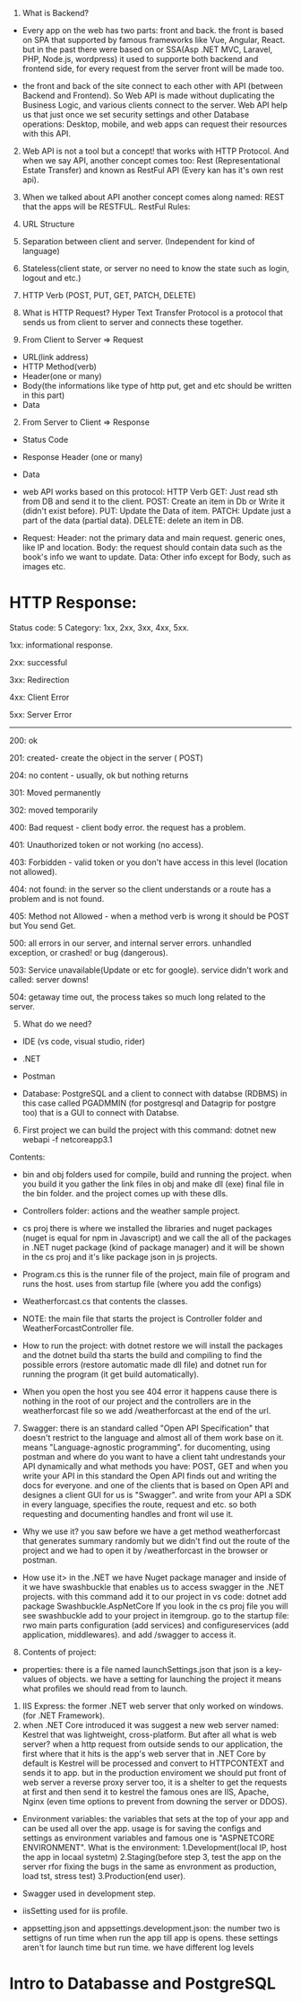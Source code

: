 1. What is Backend?

- Every app on the web has two parts: front and back. the front is based on SPA that supported by famous frameworks like Vue, Angular, React. but 
in the past there were based on or SSA(Asp .NET MVC, Laravel, PHP, Node.js, wordpress) it used to supporte both backend and frontend side, for every request from the server front will be made too.

- the front and back of the site connect to each other with API (between Backend and Frontend). So Web API is made without duplicating the Business Logic, and various clients connect to the server. Web API help us that just once we set security settings and other Database operations: Desktop, mobile, and web apps can request their resources with this API.

2. Web API is not a tool but a concept! that works with HTTP Protocol. And when we say API, another concept comes too: Rest (Representational Estate Transfer) and known as RestFul API (Every kan has it's own rest api).

3. When we talked about API another concept comes along named: REST that the apps will be RESTFUL.
RestFul Rules:
1. URL Structure
2. Separation between client and server. (Independent for kind of language)
3. Stateless(client state, or server no need to know the state such as login, logout and etc.)
4. HTTP Verb (POST, PUT, GET, PATCH, DELETE)

4. What is HTTP Request? 
Hyper Text Transfer Protocol is a protocol that sends us from client to server and connects these together. 
1. From Client to Server => Request 
- URL(link address)
- HTTP Method(verb)
- Header(one or many)
- Body(the informations like type of http put, get and etc should be written in this part)
- Data 

2. From Server to Client => Response
- Status Code
- Response Header (one or many)
- Data

- web API works based on this protocol: HTTP Verb
GET: Just read sth from DB and send it to the client.
POST: Create an item in Db or Write it (didn't exist before).
PUT: Update the Data of item.
PATCH: Update just a part of the data (partial data).
DELETE: delete an item in DB.

- Request:
Header: not the primary data and main request. generic ones, like IP and location.
Body: the request should contain data such as the book's info we want to update.
Data: Other info except for Body, such as images etc.

# HTTP Response:

Status code: 5 Category: 1xx, 2xx, 3xx, 4xx, 5xx.

1xx: informational response.

2xx: successful

3xx: Redirection

4xx: Client Error

5xx: Server Error

--------------------------
200: ok

201: created- create the object in the server ( POST)

204: no content - usually, ok but nothing returns

301: Moved permanently 

302: moved temporarily

400: Bad request - client body error. the request has a problem.

401: Unauthorized token or not working (no access).

403: Forbidden - valid token or you don't have access in this level (location not allowed).

404: not found: in the server so the client understands or a route has a problem and is not found.

405: Method  not Allowed - when a method verb is wrong it should be POST but You send Get.

500: all errors in our server, and internal server errors. unhandled exception, or crashed! or bug (dangerous).

503: Service unavailable(Update or etc for google). service didn't work and called: server downs!

504: getaway time out, the process takes so much long related to the server.

5. What do we need? 

- IDE (vs code, visual studio, rider)

- .NET

- Postman

- Database: PostgreSQL and a client to connect with databse (RDBMS) in this case called PGADMMIN (for postgresql and Datagrip for postgre too) that is a GUI to connect with Databse.

6. First project 
we can build the project with this command: dotnet new webapi -f netcoreapp3.1

Contents:
- bin and obj folders used for compile, build and running the project. when you build it you gather the link files in obj and make dll (exe) final file in the bin folder. and the project comes up with these dlls. 

- Controllers folder: 
actions and the weather sample project.

- cs proj
there is where we installed the libraries and nuget packages (nuget is equal for npm in Javascript) and we call the all of the packages in .NET nuget package (kind of package manager) and it will be shown in the cs proj and it's like package json in js projects.

- Program.cs
this is the runner file of the project, main file of program and runs the host. uses from startup file (where you add the configs)

- Weatherforcast.cs that contents the classes.

- NOTE: the main file that starts the project is Controller folder and WeatherForcastController file.

- How to run the project: with dotnet restore we will install the packages  and the dotnet build tha starts the build and compiling to find the possible errors (restore automatic made dll file) and dotnet run for running the program (it get build automatically).

- When you open the host you see 404 error it happens cause there is nothing in the root of our project and the controllers are in the weatherforcast file so we add /weatherforcast at the end of the url.

7. Swagger: there is an standard called "Open API Specification" that doesn't restrict to the language and almost all of them work base on it. means "Language-agnostic programming". for ducomenting, using postman and where do you want to have a client taht undrestands your API dynamically and what methods you have: POST, GET and when you write your API in this standard the Open API finds out and writing the docs for everyone. and one of the clients that is based on Open API and designes a client GUI for us is "Swagger". and write from your API a SDK in every language, specifies the route, request and etc. so both requesting and documenting handles and front wil use it.

- Why we use it? you saw before we have a get method weatherforcast that generates summary randomly but we didn't find out the route of the project and we had to open it by /weatherforcast in the browser or postman.

- How use it> in the .NET we have Nuget package manager and inside of it we have swashbuckle that enables us to access swagger in the .NET projects. with this command add it to our project in vs code: dotnet add package Swashbuckle.AspNetCore
If you look in the cs proj file you will see swashbuckle add to your project in itemgroup.
go to the startup file: rwo main parts configuration (add services) and configureservices (add application, middlewares). and add /swagger to access it.

8. Contents of project: 
- properties: there is a file named launchSettings.json that json is a key-values of objects.
we have a setting for launching the project it means what profiles we should read from to launch.
1. IIS Express: the former .NET web server that only worked on windows. (for .NET Framework).
2. when .NET Core introduced it was suggest a new web server named: Kestrel that was lightweight, cross-platform.
But after all what is web server? when a http request from outside sends to our application, the first where that it hits is the app's web server that in .NET Core by default is Kestrel will be processed and convert to HTTPCONTEXT and sends it to app. but in the production enviroment we should put front of web server a reverse proxy server too, it is a shelter to get the requests at first and then send it to kestrel the famous ones are IIS, Apache, Nginx (even time options to prevent from downing the server or DDOS).

- Environment variables: the variables that sets at the top of your app and can be used all over the app. usage is for saving the configs and settings as environment variables and famous one is "ASPNETCORE ENVIRONMENT".
What is the environment: 1.Development(local IP, host the app in locaal systetm) 2.Staging(before step 3, test the app on the server rfor fixing the bugs in the same as envronment as production, load tst, stress test) 3.Production(end user).

- Swagger used in development step.

- iisSetting used for iis profile.

- appsetting.json and appsettings.development.json: the number two is settigns of run time when run the app till app is opens. these settings aren't for launch time but run time. we have different log levels  

# Intro to Databasse and PostgreSQL


